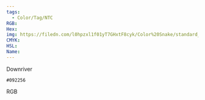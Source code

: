 ```yaml
---
tags:
  - Color/Tag/NTC
RGB:
Hex:
img: https://filedn.com/l0hpzxl1f01yT7GHxtF8cyk/Color%20Snake/standard_csv_to_svg/092256.svg
CMYK:
HSL:
Name:
---
```

Downriver
```palette
#092256
```
RGB
